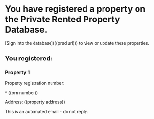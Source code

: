 # You have registered a property on the Private Rented Property Database.

[Sign into the database](((prsd url))) to view or update these properties.

## You registered:

### Property 1

Property registration number:

^ ((prn number))

Address: ((property address))


This is an automated email - do not reply.